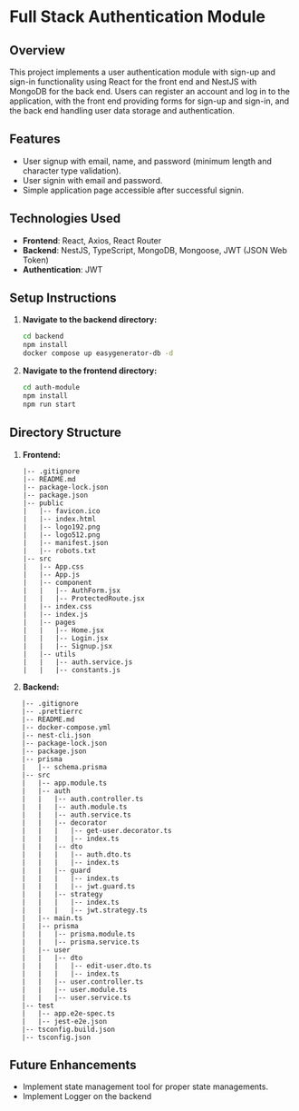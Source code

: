 # Full Stack Authentication Module

## Overview

This project implements a user authentication module with sign-up and sign-in functionality using React for the front end and NestJS with MongoDB for the back end. Users can register an account and log in to the application, with the front end providing forms for sign-up and sign-in, and the back end handling user data storage and authentication.

## Features
- User signup with email, name, and password (minimum length and character type validation).
- User signin with email and password.
- Simple application page accessible after successful signin.

## Technologies Used

- **Frontend**: React, Axios, React Router
- **Backend**: NestJS, TypeScript, MongoDB, Mongoose, JWT (JSON Web Token)
- **Authentication**: JWT

## Setup Instructions

1. **Navigate to the backend directory:**
   ```sh
   cd backend
   npm install
   docker compose up easygenerator-db -d
   ```
2. **Navigate to the frontend directory:**
   ```sh
   cd auth-module
   npm install
   npm run start
   ```
## Directory Structure
1. **Frontend:**
   ```
   |-- .gitignore
   |-- README.md
   |-- package-lock.json
   |-- package.json
   |-- public
   |   |-- favicon.ico
   |   |-- index.html
   |   |-- logo192.png
   |   |-- logo512.png
   |   |-- manifest.json
   |   |-- robots.txt
   |-- src
   |   |-- App.css
   |   |-- App.js
   |   |-- component
   |   |   |-- AuthForm.jsx
   |   |   |-- ProtectedRoute.jsx
   |   |-- index.css
   |   |-- index.js
   |   |-- pages
   |   |   |-- Home.jsx
   |   |   |-- Login.jsx
   |   |   |-- Signup.jsx
   |   |-- utils
   |   |   |-- auth.service.js
   |   |   |-- constants.js
   ```
2. **Backend:**
```|-- .eslintrc.js
   |-- .gitignore
   |-- .prettierrc
   |-- README.md
   |-- docker-compose.yml
   |-- nest-cli.json
   |-- package-lock.json
   |-- package.json
   |-- prisma
   |   |-- schema.prisma
   |-- src
   |   |-- app.module.ts
   |   |-- auth
   |   |   |-- auth.controller.ts
   |   |   |-- auth.module.ts
   |   |   |-- auth.service.ts
   |   |   |-- decorator
   |   |   |   |-- get-user.decorator.ts
   |   |   |   |-- index.ts
   |   |   |-- dto
   |   |   |   |-- auth.dto.ts
   |   |   |   |-- index.ts
   |   |   |-- guard
   |   |   |   |-- index.ts
   |   |   |   |-- jwt.guard.ts
   |   |   |-- strategy
   |   |   |   |-- index.ts
   |   |   |   |-- jwt.strategy.ts
   |   |-- main.ts
   |   |-- prisma
   |   |   |-- prisma.module.ts
   |   |   |-- prisma.service.ts
   |   |-- user
   |   |   |-- dto
   |   |   |   |-- edit-user.dto.ts
   |   |   |   |-- index.ts
   |   |   |-- user.controller.ts
   |   |   |-- user.module.ts
   |   |   |-- user.service.ts
   |-- test
   |   |-- app.e2e-spec.ts
   |   |-- jest-e2e.json
   |-- tsconfig.build.json
   |-- tsconfig.json
   ```

## Future Enhancements
- Implement state management tool for proper state managements.
- Implement Logger on the backend